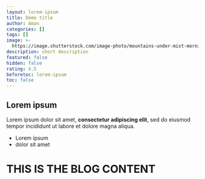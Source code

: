 ```yaml
---
layout: lorem-ipsum
title: Demo title
author: Aman
categories: []
tags: []
image: >-
  https://image.shutterstock.com/image-photo/mountains-under-mist-morning-amazing-260nw-1725825019.jpg
description: short description
featured: false
hidden: false
rating: 4.5
beforetoc: lorem-ipsum
toc: false
---
```

## Lorem ipsum

Lorem ipsum dolor sit amet, **consectetur adipiscing elit**, sed do eiusmod tempor incididunt ut labore et dolore magna aliqua.

*   Lorem ipsum
*   dolor sit amet

# **THIS IS THE BLOG CONTENT**
